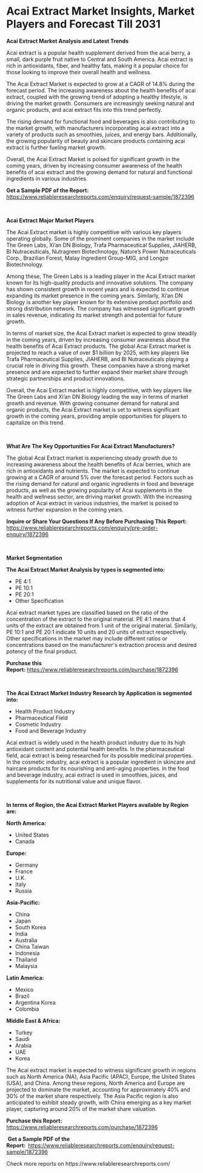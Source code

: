 <p><h1>Acai Extract Market Insights, Market Players and Forecast Till 2031</h1></p><p><strong>Acai Extract Market Analysis and Latest Trends</strong></p>
<p><p>Acai extract is a popular health supplement derived from the acai berry, a small, dark purple fruit native to Central and South America. Acai extract is rich in antioxidants, fiber, and healthy fats, making it a popular choice for those looking to improve their overall health and wellness.</p><p>The Acai Extract Market is expected to grow at a CAGR of 14.8% during the forecast period. The increasing awareness about the health benefits of acai extract, coupled with the growing trend of adopting a healthy lifestyle, is driving the market growth. Consumers are increasingly seeking natural and organic products, and acai extract fits into this trend perfectly.</p><p>The rising demand for functional food and beverages is also contributing to the market growth, with manufacturers incorporating acai extract into a variety of products such as smoothies, juices, and energy bars. Additionally, the growing popularity of beauty and skincare products containing acai extract is further fueling market growth.</p><p>Overall, the Acai Extract Market is poised for significant growth in the coming years, driven by increasing consumer awareness of the health benefits of acai extract and the growing demand for natural and functional ingredients in various industries.</p></p>
<p><strong>Get a Sample PDF of the Report:&nbsp;</strong> <a href="https://www.reliableresearchreports.com/enquiry/request-sample/1872396">https://www.reliableresearchreports.com/enquiry/request-sample/1872396</a></p>
<p>&nbsp;</p>
<p><strong>Acai Extract Major Market Players</strong></p>
<p><p>The Acai Extract market is highly competitive with various key players operating globally. Some of the prominent companies in the market include The Green Labs, Xi’an DN Biology, Trafa Pharmaceutical Supplies, JIAHERB, BI Nutraceuticals, Nutragreen Biotechnology, Nature’s Power Nutraceuticals Corp., Brazilian Forest, Malay Ingredient Group-MIG, and Longze Biotechnology.</p><p>Among these, The Green Labs is a leading player in the Acai Extract market known for its high-quality products and innovative solutions. The company has shown consistent growth in recent years and is expected to continue expanding its market presence in the coming years. Similarly, Xi’an DN Biology is another key player known for its extensive product portfolio and strong distribution network. The company has witnessed significant growth in sales revenue, indicating its market strength and potential for future growth.</p><p>In terms of market size, the Acai Extract market is expected to grow steadily in the coming years, driven by increasing consumer awareness about the health benefits of Acai Extract products. The global Acai Extract market is projected to reach a value of over $1 billion by 2025, with key players like Trafa Pharmaceutical Supplies, JIAHERB, and BI Nutraceuticals playing a crucial role in driving this growth. These companies have a strong market presence and are expected to further expand their market share through strategic partnerships and product innovations.</p><p>Overall, the Acai Extract market is highly competitive, with key players like The Green Labs and Xi’an DN Biology leading the way in terms of market growth and revenue. With growing consumer demand for natural and organic products, the Acai Extract market is set to witness significant growth in the coming years, providing ample opportunities for players to capitalize on this trend.</p></p>
<p>&nbsp;</p>
<p><strong>What Are The Key Opportunities For Acai Extract Manufacturers?</strong></p>
<p><p>The global Acai Extract market is experiencing steady growth due to increasing awareness about the health benefits of Acai berries, which are rich in antioxidants and nutrients. The market is expected to continue growing at a CAGR of around 5% over the forecast period. Factors such as the rising demand for natural and organic ingredients in food and beverage products, as well as the growing popularity of Acai supplements in the health and wellness sector, are driving market growth. With the increasing adoption of Acai extract in various industries, the market is poised to witness further expansion in the coming years.</p></p>
<p><strong>Inquire or Share Your Questions If Any Before Purchasing This Report:</strong> <a href="https://www.reliableresearchreports.com/enquiry/pre-order-enquiry/1872396">https://www.reliableresearchreports.com/enquiry/pre-order-enquiry/1872396</a></p>
<p>&nbsp;</p>
<p><strong>Market Segmentation</strong></p>
<p><strong>The Acai Extract Market Analysis by types is segmented into:</strong></p>
<p><ul><li>PE 4:1</li><li>PE 10:1</li><li>PE 20:1</li><li>Other Specification</li></ul></p>
<p><p>Acai extract market types are classified based on the ratio of the concentration of the extract to the original material. PE 4:1 means that 4 units of the extract are obtained from 1 unit of the original material. Similarly, PE 10:1 and PE 20:1 indicate 10 units and 20 units of extract respectively. Other specifications in the market may include different ratios or concentrations based on the manufacturer's extraction process and desired potency of the final product.</p></p>
<p><strong>Purchase this Report:&nbsp;</strong><a href="https://www.reliableresearchreports.com/purchase/1872396">https://www.reliableresearchreports.com/purchase/1872396</a></p>
<p>&nbsp;</p>
<p><strong>The Acai Extract Market Industry Research by Application is segmented into:</strong></p>
<p><ul><li>Health Product Industry</li><li>Pharmaceutical Field</li><li>Cosmetic Industry</li><li>Food and Beverage Industry</li></ul></p>
<p><p>Acai extract is widely used in the health product industry due to its high antioxidant content and potential health benefits. In the pharmaceutical field, acai extract is being researched for its possible medicinal properties. In the cosmetic industry, acai extract is a popular ingredient in skincare and haircare products for its nourishing and anti-aging properties. In the food and beverage industry, acai extract is used in smoothies, juices, and supplements for its nutritional value and unique flavor.</p></p>
<p>&nbsp;</p>
<p><strong>In terms of Region, the Acai Extract Market Players available by Region are:</strong></p>
<p>
    <p> <strong> North America: </strong>
        <ul>
            <li>United States</li>
            <li>Canada</li>
        </ul>
        </p> 
    <p> <strong> Europe: </strong>
        <ul>
            <li>Germany</li>
            <li>France</li>
            <li>U.K.</li>
            <li>Italy</li>
            <li>Russia</li>
        </ul>
        </p> 
    <p> <strong> Asia-Pacific: </strong>
        <ul>
            <li>China</li>
            <li>Japan</li>
            <li>South Korea</li>
            <li>India</li>
            <li>Australia</li>
            <li>China Taiwan</li>
            <li>Indonesia</li>
            <li>Thailand</li>
            <li>Malaysia</li>
        </ul>
        </p> 
    <p> <strong> Latin America: </strong>
        <ul>
            <li>Mexico</li>
            <li>Brazil</li>
            <li>Argentina Korea</li>
            <li>Colombia</li>
        </ul>
        </p> 
    <p> <strong> Middle East & Africa: </strong>
        <ul>
            <li>Turkey</li>
            <li>Saudi</li>
            <li>Arabia</li>
            <li>UAE</li>
            <li>Korea</li>
        </ul>
    </p>
    </p>
<p><p>The Acai extract market is expected to witness significant growth in regions such as North America (NA), Asia Pacific (APAC), Europe, the United States (USA), and China. Among these regions, North America and Europe are projected to dominate the market, accounting for approximately 40% and 30% of the market share respectively. The Asia Pacific region is also anticipated to exhibit steady growth, with China emerging as a key market player, capturing around 20% of the market share valuation.</p></p>
<p><strong>Purchase this Report: </strong><a href="https://www.reliableresearchreports.com/purchase/1872396">https://www.reliableresearchreports.com/purchase/1872396</a></p>
<p>&nbsp;<strong>Get a Sample PDF of the Report:&nbsp;&nbsp;</strong><a href="https://www.reliableresearchreports.com/enquiry/request-sample/1872396">https://www.reliableresearchreports.com/enquiry/request-sample/1872396</a></p>
<p><strong></strong></p>
<p>Check more reports on https://www.reliableresearchreports.com/</p>